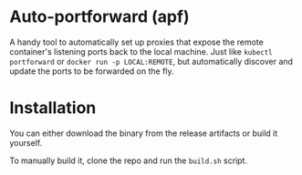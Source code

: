 # Auto-portforward (apf)

A handy tool to automatically set up proxies that expose the remote container's listening ports
back to the local machine. Just like `kubectl portforward` or `docker run -p LOCAL:REMOTE`, but
automatically discover and update the ports to be forwarded on the fly.

# Installation

You can either download the binary from the release artifacts or build it yourself.

To manually build it, clone the repo and run the `build.sh` script.
